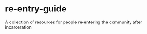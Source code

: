 # re-entry-guide
A collection of resources for people re-entering the community after incarceration
